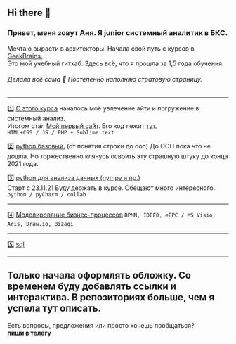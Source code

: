## Hi there 👋

### Привет, меня зовут Аня. Я junior системный аналитик в БКС.     
Мечтаю вырасти в архитекторы. Начала свой путь с курсов в [GeekBrains.](https://gb.ru/geek_university/system-business-analysis?tip-kursa-x9ng=professiya)                                  
Это мой учебный гитхаб. Здесь всё, что я прошла за 1,5 года обучения.         

###### Делала всё сама :dancer: Постепенно наполняю стратовую страницу.       

 -----------------------------------------------------------                                                   
:one: [С этого курса](https://github.com/kornilovaap/JavaScript_start) началось моё увлечение айти и погружение в системный анализ.    
  Итогом стал [Мой первый сайт](http://b9164023.beget.tech). Его код лежит [тут.](https://github.com/kornilovaap/my_first_site)    
  `HTML+CSS / JS / PHP + Sublime text`
                                   
                      
:two: [python базовый.](https://github.com/kornilovaap/Python_GeekBrains.ru) (от понятия строки до ооп)
   До ООП пока что не дошла. Но торжественно клянусь освоить эту страшную штуку до конца 2021 года.          
                                                                            
:three: [python для анализа данных (nympy и пр.)](https://github.com/kornilovaap/Python_for_analyst)            
  Старт c 23.11.21 Буду держать в курсе. Обещают много интересного.           
`python / pyCharm / collab`         
                         
 ----------------------
     
:four: [Моделирование бизнес-процессов](https://github.com/kornilovaap/Business_process_modeling)
`BPMN, IDEF0, eEPC / MS Visio, Aris, Draw.io, Bizagi`     
          
------------------------------------------------         
:five: [sql](https://github.com/kornilovaap/Databases_GeekBrains.ru)    
             
 -------------------------------------------  
                   
## Только начала оформлять обложку. Со временем буду добавлять ссылки и интерактива. В репозиториях больше, чем я успела тут описать.
  
Есть вопросы, предложения или просто хочешь пообщаться?   
**пиши в [телегу](https://t.me/Anna_PavlovnaK)**        
                       
